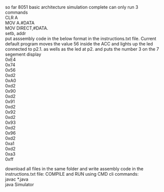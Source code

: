 so far 8051 basic architecture simulation complete can only run 3 commands <br /> CLR A <br />  MOV A.#DATA <br />  MOV DIRECT,#DATA.<br /> setb, addr <br />
put asssembly code in the below format in the instructions.txt file. Current default program moves the value 56 inside the ACC and lights up the led connected to p2.1. as wells as the led at p2. and puts the number 3 on the 7 segement display<br />
0xE4<br />
0x74<br />
0x56<br />
0xd2<br />
0xA0<br />
0xd2<br />
0x90<br />
0xd2<br />
0x91<br />
0xd2<br />
0x92<br />
0xd2<br />
0x93<br />
0xd2<br />
0x96<br />
0xd2<br />
0xa1<br />
0xd2<br />
0xa3<br />
0xff<br />

 download all files in the same folder and write assembly code in the instructions.txt file: 
COMPILE and RUN using CMD cli commands:<br /> 
javac *.java <br /> 
java Simulator

